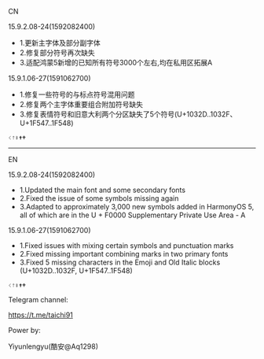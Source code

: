 CN
 
15.9.2.08-24(1592082400)
 - 1.更新主字体及部分副字体
 - 2.修复部分符号再次缺失
 - 3.适配鸿蒙5新增的已知所有符号3000个左右,均在私用区拓展A
 
15.9.1.06-27(1591062700)
 - 1.修复一些符号的与标点符号混用问题
 - 2.修复两个主字体重要组合附加符号缺失
 - 3.修复表情符号和旧意大利两个分区缺失了5个符号(U+1032D..1032F、U+1F547..1F548)
 ```
 𐌭𐌮𐌯🕇🕈
 ```
 
-------
EN
 
15.9.2.08-24(1592082400)
- 1.Updated the main font and some secondary fonts
- 2.Fixed the issue of some symbols missing again
- 3.Adapted to approximately 3,000 new symbols added in HarmonyOS 5, all of which are in the U + F0000 Supplementary Private Use Area - A 
 
15.9.1.06-27(1591062700)
- 1.Fixed issues with mixing certain symbols and punctuation marks
- 2.Fixed missing important combining marks in two primary fonts
- 3.Fixed 5 missing characters in the Emoji and Old Italic blocks (U+1032D..1032F, U+1F547..1F548)
```
𐌭𐌮𐌯🕇🕈
```
 

Telegram channel:

https://t.me/taichi91

Power by:

Yiyunlengyu(酷安@Aq1298)